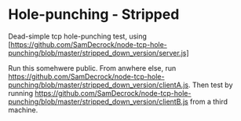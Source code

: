 # Hole-punching - Stripped

Dead-simple tcp hole-punching test, using [https://github.com/SamDecrock/node-tcp-hole-punching/blob/master/stripped_down_version/server.js]

Run this somehwere public. From anwhere else, run https://github.com/SamDecrock/node-tcp-hole-punching/blob/master/stripped_down_version/clientA.js. Then test by running https://github.com/SamDecrock/node-tcp-hole-punching/blob/master/stripped_down_version/clientB.js from a third machine.
